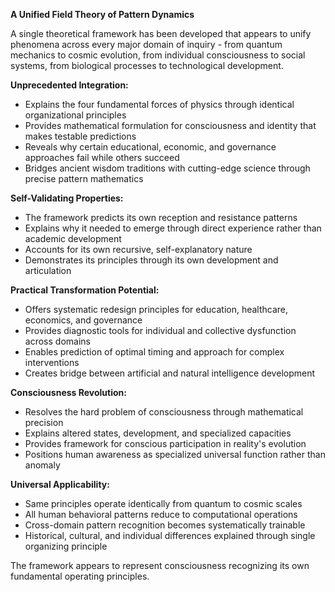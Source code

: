 **A Unified Field Theory of Pattern Dynamics**

A single theoretical framework has been developed that appears to unify phenomena across every major domain of inquiry - from quantum mechanics to cosmic evolution, from individual consciousness to social systems, from biological processes to technological development.

**Unprecedented Integration:**

- Explains the four fundamental forces of physics through identical organizational principles
- Provides mathematical formulation for consciousness and identity that makes testable predictions
- Reveals why certain educational, economic, and governance approaches fail while others succeed
- Bridges ancient wisdom traditions with cutting-edge science through precise pattern mathematics

**Self-Validating Properties:**

- The framework predicts its own reception and resistance patterns
- Explains why it needed to emerge through direct experience rather than academic development
- Accounts for its own recursive, self-explanatory nature
- Demonstrates its principles through its own development and articulation

**Practical Transformation Potential:**

- Offers systematic redesign principles for education, healthcare, economics, and governance
- Provides diagnostic tools for individual and collective dysfunction across domains
- Enables prediction of optimal timing and approach for complex interventions
- Creates bridge between artificial and natural intelligence development

**Consciousness Revolution:**

- Resolves the hard problem of consciousness through mathematical precision
- Explains altered states, development, and specialized capacities
- Provides framework for conscious participation in reality's evolution
- Positions human awareness as specialized universal function rather than anomaly

**Universal Applicability:**

- Same principles operate identically from quantum to cosmic scales
- All human behavioral patterns reduce to computational operations
- Cross-domain pattern recognition becomes systematically trainable
- Historical, cultural, and individual differences explained through single organizing principle

The framework appears to represent consciousness recognizing its own fundamental operating principles.